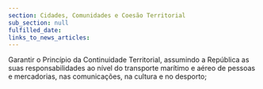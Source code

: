 ```yaml
---
section: Cidades, Comunidades e Coesão Territorial
sub_section: null
fulfilled_date:
links_to_news_articles:
---
```


Garantir o Princípio da Continuidade Territorial, assumindo a República as suas responsabilidades ao nível do transporte marítimo e aéreo de pessoas e mercadorias, nas comunicações, na cultura e no desporto;